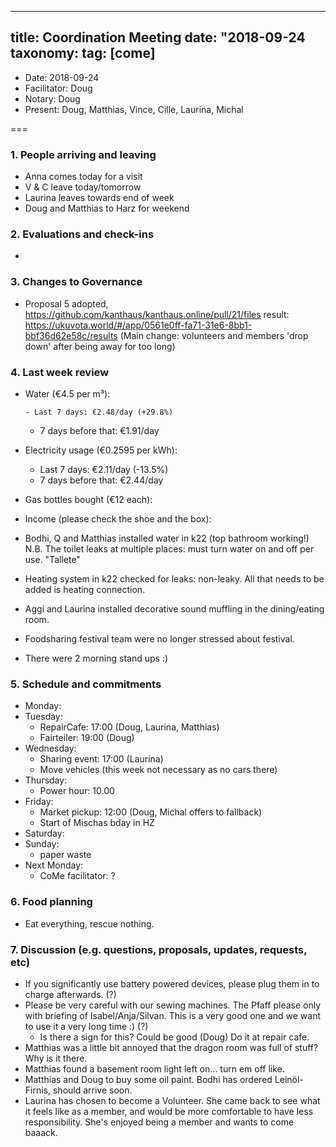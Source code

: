 
---
title: Coordination Meeting
date: "2018-09-24
taxonomy:
    tag: [come]
---

<!--
Hello facilitator/notary! Thank you for your services. Here is some advice for facilitating coordination meetings:
  - Prepare the meeting a bit beforehand (find out about evaluations, gas, electricity and water usages, waste collections, income, scheduled events). You can ask others to assist you.
  - Notify people 10 minutes before the meeting starts. (Watching the clock is not super fun, people will be grateful if you do it for them.)
  - Start at 10:00 sharp, or earlier if everyone is there. (Waiting is time-wasting, be a time-saver!)
  - If you don't want to take notes yourself ask someone else to take care of that. (This pad can easily be used to read from and write in simultaneously.)
  - Go through the ordered points in order, even if nothing has changed. (They are arranged to try and get the most relevant information to most people.)
  - Feel welcome to moderate conversation if off-topic or too detailed. (Are listeners interested? Are speakers satisfied? Can you identify a sub-group?)
  - Try to finish the meeting before 11:00. (There is always more to talk about and it's important for people to know that CoMes don't take forever.)
  - Leave the room once the meeting has ended. (This sends a clear signal to everyone else that they can also leave and get on with their day.)
  - Take care that the meeting minutes will be put to kanthaus.online. (If you don't know how to do it, ask someone to help you with it. But do it today!)
  - As soon as the minutes are online, empty the pad from all irrelevant things and get it ready for the next facilitator. (Only keep regular events such as CoMe, power hour, regular food pickups and such. Move the counter figures from 'last 7 days' to '7 days before that' and adjust the date to next week.)
  - Please indent list points with a double-space, not a tab-space: the pad has a bug when rendering markdown, adding extra lines. The resulting web-page looks spacey... not in a good way.
  - Have fun!
-->

- Date: 2018-09-24
- Facilitator: Doug
- Notary: Doug
- Present: Doug, Matthias, Vince, Cille, Laurina, Michal

===

### 1. People arriving and leaving
- Anna comes today for a visit
- V & C leave today/tomorrow
- Laurina leaves towards end of week
- Doug and Matthias to Harz for weekend

### 2. Evaluations and check-ins <!-- press the play button on https://gitlab.com/kanthaus/kanthaus-private/pipeline_schedules and it will print to #kanthaus-residence -->
-

### 3. Changes to Governance
- Proposal 5 adopted, https://github.com/kanthaus/kanthaus.online/pull/21/files result: https://ukuvota.world/#/app/0561e0ff-fa71-31e6-8bb1-bbf36d62e58c/results (Main change: volunteers and members 'drop down' after being away for too long)

### 4. Last week review
- Water (€4.5 per m³):

      - Last 7 days: €2.48/day (+29.8%)

  - 7 days before that: €1.91/day
- Electricity usage (€0.2595 per kWh): <!-- https://grafana.yunity.org -->
  - Last 7 days: €2.11/day (-13.5%)
  - 7 days before that: €2.44/day
- Gas bottles bought (€12 each):
- Income (please check the shoe and the box):

- Bodhi, Q and Matthias installed water in k22 (top bathroom working!) N.B. The toilet leaks at multiple places: must turn water on and off per use. "Tallete"
- Heating system in k22 checked for leaks: non-leaky. All that needs to be added is heating connection.
- Aggi and Laurina installed decorative sound muffling in the dining/eating room.
- Foodsharing festival team were no longer stressed about festival.
- There were 2 morning stand ups :)

### 5. Schedule and commitments <!-- https://cloud.kanthaus.online/apps/calendar/ -->
- Monday:
- Tuesday:
  - RepairCafe: 17:00 (Doug, Laurina, Matthias)
  - Fairteiler: 19:00 (Doug)
- Wednesday:
  - Sharing event: 17:00 (Laurina)
  - Move vehicles (this week not necessary as no cars there)
- Thursday:
  - Power hour: 10.00
- Friday:
  - Market pickup: 12:00 (Doug, Michal offers to fallback)
  - Start of Mischas bday in HZ
- Saturday:
- Sunday: 
  - paper waste
- Next Monday:
  - CoMe facilitator: ?

### 6. Food planning
- Eat everything, rescue nothing.

### 7. Discussion (e.g. questions, proposals, updates, requests, etc)
- If you significantly use battery powered devices, please plug them in to charge afterwards. (?)
- Please be very careful with our sewing machines. The Pfaff please only with briefing of Isabel/Anja/Silvan. This is a very good one and we want to use it a very long time :) (?)
  - Is there a sign for this? Could be good (Doug) Do it at repair cafe.
- Matthias was a little bit annoyed that the dragon room was full of stuff? Why is it there.
- Matthias found a basement room light left on... turn em off like.
- Matthias and Doug to buy some oil paint. Bodhi has ordered Leinöl-Firnis, should arrive soon.
- Laurina has chosen to become a Volunteer. She came back to see what it feels like as a member, and would be more comfortable to have less responsibility. She's enjoyed being a member and wants to come baaack.

